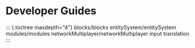 Developer Guides
================

::: {.toctree maxdepth="4"}
blocks/blocks entitySystem/entitySystem modules/modules
networkMultiplayer/networkMultiplayer input translation
:::
